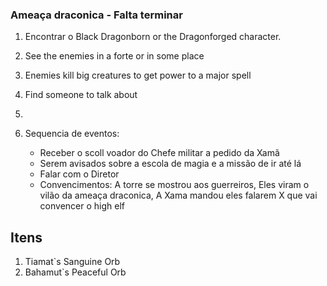 ### Ameaça draconica - Falta terminar
1. Encontrar o Black Dragonborn or the Dragonforged character.
2. See the enemies in a forte or in some place
3. Enemies kill big creatures to get power to a major spell


4. Find someone to talk about
5. 

6. Sequencia de eventos: 
    - Receber o scoll voador do Chefe militar a pedido da Xamã
    - Serem avisados sobre a escola de magia e a missão de ir até lá
    - Falar com o Diretor 
    - Convencimentos: A torre se mostrou aos guerreiros, Eles viram o vilão da ameaça draconica, A Xama mandou eles falarem X que vai convencer o high elf

## Itens
1. Tiamat`s Sanguine Orb
2. Bahamut`s Peaceful Orb
